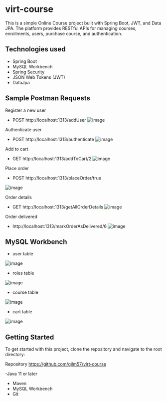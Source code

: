 # virt-course 
This is a simple Online Course project built with Spring Boot, JWT, and Data JPA. 
The platform provides RESTful APIs for managing courses, enrollments, users, purchase course, and authentication.
## Technologies used

- Spring Boot
- MySQL Workbench
- Spring Security
- JSON Web Tokens (JWT)
- DataJpa


## Sample Postman Requests
Register a new user
 - POST http://localhost:1313/addUser
![image](https://user-images.githubusercontent.com/92798791/230748597-3cb6f385-b86f-4869-a2bf-357eb3e22f1b.png)

Authenticate user
 - POST http://localhost:1313/authenticate
![image](https://user-images.githubusercontent.com/92798791/230748676-0f013c49-454b-40a2-b047-2acd338a344d.png)

Add to cart
- GET http://localhost:1313/addToCart/2
![image](https://user-images.githubusercontent.com/92798791/230748772-8923f56c-e95b-4566-80d6-dc41dd311688.png)

Place order
- POST http://localhost:1313/placeOrder/true

![image](https://user-images.githubusercontent.com/92798791/230748828-1f742fe8-4200-43e4-ae09-4bfebd213d77.png)

Order details
- GET http://localhost:1313/getAllOrderDetails
![image](https://user-images.githubusercontent.com/92798791/230748885-ae01aef7-7c32-433d-97ad-f36a221727dd.png)

Order delivered
- http://localhost:1313/markOrderAsDelivered/6
![image](https://user-images.githubusercontent.com/92798791/230748915-e95bf2b3-6807-4e53-a774-10cb4324cff7.png)

## MySQL Workbench
- user table

![image](https://user-images.githubusercontent.com/92798791/230749197-8251c8e1-5da2-4a96-b44d-5c4b554e779b.png)
- roles table

![image](https://user-images.githubusercontent.com/92798791/230749247-66c63ef2-6993-467e-baa1-e1403ff1a602.png)
- course table

![image](https://user-images.githubusercontent.com/92798791/230749265-033f5d70-7f09-403d-8d0c-5ea3c8559077.png)

- cart table

![image](https://user-images.githubusercontent.com/92798791/230749324-82d02023-3f8b-499b-a2dd-7fb952f69e02.png)
## Getting Started

To get started with this project, clone the repository and navigate to the root directory:

Repository https://github.com/gilm57/virt-course

-Java 11 or later
- Maven
- MySQL Workbench
- Git

